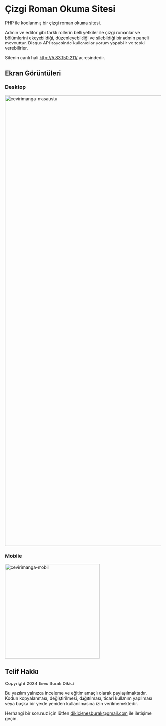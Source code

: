 <h1>Çizgi Roman Okuma Sitesi</h1>

<p>PHP ile kodlanmış bir çizgi roman okuma sitesi.</p>

<p>Admin ve editör gibi farklı rollerin belli yetkiler ile çizgi romanlar ve bölümlerini ekeyebildiği, düzenleyebildiği ve silebildiği bir admin paneli mevcuttur. Disqus API sayesinde kullanıcılar yorum yapabilir ve tepki verebilirler.</p>

<p>Sitenin canlı hali <a href="http://5.83.150.211/" target="_blank">http://5.83.150.211/</a> adresindedir.</p>

<h2>Ekran Görüntüleri</h2>

<h3>Desktop</h3>
<img width="1458" alt="cevirimanga-masaustu" src="https://github.com/user-attachments/assets/f8334fcf-f827-46f1-9f4c-2f272a8d83ea">

<h3>Mobile</h3>
<img width="306" alt="cevirimanga-mobil" src="https://github.com/user-attachments/assets/ab1eb929-e1f2-4ae7-8511-8ef83d42a07a">

<h2>Telif Hakkı</h2>

<p>Copyright 2024 Enes Burak Dikici</p>

<p>Bu yazılım yalnızca inceleme ve eğitim amaçlı olarak paylaşılmaktadır. Kodun kopyalanması, değiştirilmesi, dağıtılması, ticari kullanım yapılması veya başka bir yerde yeniden kullanılmasına izin verilmemektedir.</p>

<p>Herhangi bir sorunuz için lütfen <a href="mailto:dikicienesburak@gmail.com">dikicienesburak@gmail.com</a> ile iletişime geçin.</p>
